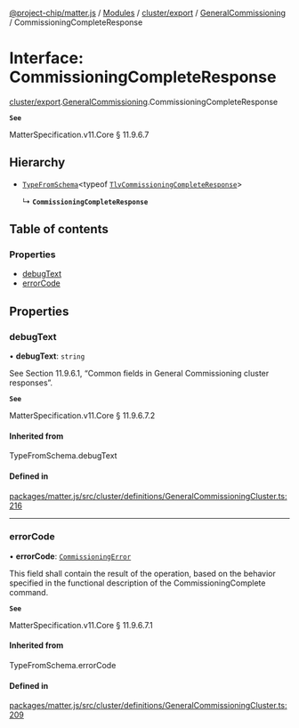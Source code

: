[@project-chip/matter.js](../README.md) / [Modules](../modules.md) / [cluster/export](../modules/cluster_export.md) / [GeneralCommissioning](../modules/cluster_export.GeneralCommissioning.md) / CommissioningCompleteResponse

# Interface: CommissioningCompleteResponse

[cluster/export](../modules/cluster_export.md).[GeneralCommissioning](../modules/cluster_export.GeneralCommissioning.md).CommissioningCompleteResponse

**`See`**

MatterSpecification.v11.Core § 11.9.6.7

## Hierarchy

- [`TypeFromSchema`](../modules/tlv_export.md#typefromschema)\<typeof [`TlvCommissioningCompleteResponse`](../modules/cluster_export.GeneralCommissioning.md#tlvcommissioningcompleteresponse)\>

  ↳ **`CommissioningCompleteResponse`**

## Table of contents

### Properties

- [debugText](cluster_export.GeneralCommissioning.CommissioningCompleteResponse.md#debugtext)
- [errorCode](cluster_export.GeneralCommissioning.CommissioningCompleteResponse.md#errorcode)

## Properties

### debugText

• **debugText**: `string`

See Section 11.9.6.1, “Common fields in General Commissioning cluster responses”.

**`See`**

MatterSpecification.v11.Core § 11.9.6.7.2

#### Inherited from

TypeFromSchema.debugText

#### Defined in

[packages/matter.js/src/cluster/definitions/GeneralCommissioningCluster.ts:216](https://github.com/project-chip/matter.js/blob/6d3b6a5d957d88a9231d6ecab4bb41f8133112be/packages/matter.js/src/cluster/definitions/GeneralCommissioningCluster.ts#L216)

___

### errorCode

• **errorCode**: [`CommissioningError`](../enums/cluster_export.GeneralCommissioning.CommissioningError.md)

This field shall contain the result of the operation, based on the behavior specified in the functional
description of the CommissioningComplete command.

**`See`**

MatterSpecification.v11.Core § 11.9.6.7.1

#### Inherited from

TypeFromSchema.errorCode

#### Defined in

[packages/matter.js/src/cluster/definitions/GeneralCommissioningCluster.ts:209](https://github.com/project-chip/matter.js/blob/6d3b6a5d957d88a9231d6ecab4bb41f8133112be/packages/matter.js/src/cluster/definitions/GeneralCommissioningCluster.ts#L209)
